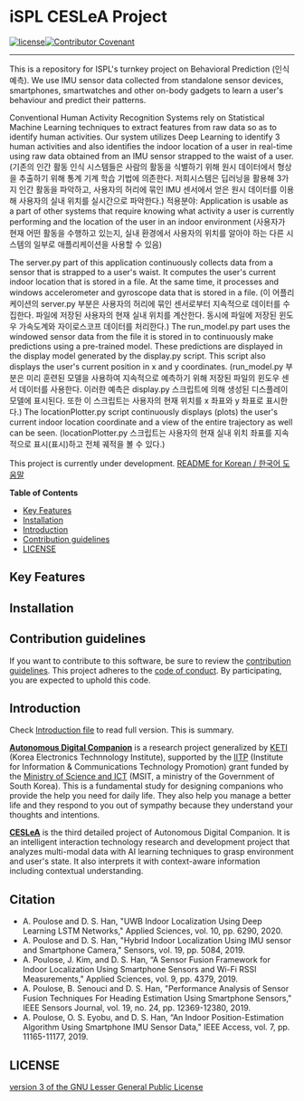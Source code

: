 # iSPL CESLeA Project
[![license]](/LICENSE)[![Contributor Covenant](https://img.shields.io/badge/Contributor%20Covenant-v2.0%20adopted-ff69b4.svg)](code_of_conduct.md)

---

<!--- Short introduction -->
This is a repository for ISPL's turnkey project on Behavioral Prediction (인식예측). We use IMU sensor data collected from standalone sensor devices, smartphones, smartwatches and other on-body gadgets to learn a user's behaviour and predict their patterns.

Conventional Human Activity Recognition Systems rely on Statistical Machine Learning techniques to extract features from raw data so as to identify human activities. Our system utilizes Deep Learning to identify 3 human activities and also identifies the indoor location of a user in real-time using raw data obtained from an IMU sensor strapped to the waist of a user.
(기존의 인간 활동 인식 시스템들은 사람의 활동을 식별하기 위해 원시 데이터에서 형상을 추출하기 위해 통계 기계 학습 기법에 의존한다. 저희시스템은 딥러닝을 활용해 3가지 인간 활동을 파악하고, 사용자의 허리에 묶인 IMU 센서에서 얻은 원시 데이터를 이용해 사용자의 실내 위치를 실시간으로 파악한다.)
적용분야: Application is usable as a part of other systems that require knowing what activity a user is currently performing and the location of the user in an indoor environment (사용자가 현재 어떤 활동을 수행하고 있는지, 실내 환경에서 사용자의 위치를 알아야 하는 다른 시스템의 일부로 애플리케이션을 사용할 수 있음)

The server.py part of this application continuously collects data from a sensor that is strapped to a user's waist. It computes the user's current indoor location that is stored in a file. At the same time, it processes and windows accelerometer and gyroscope data that is stored in a file. 
(이 어플리케이션의 server.py 부분은 사용자의 허리에 묶인 센서로부터 지속적으로 데이터를 수집한다. 파일에 저장된 사용자의 현재 실내 위치를 계산한다. 동시에 파일에 저장된 윈도우 가속도계와 자이로스코프 데이터를 처리한다.)
The run_model.py part uses the windowed sensor data from the file it is stored in to continuously make predictions using a pre-trained model. These predictions are displayed in the display model generated by the display.py script. This script also displays the user's current position in x and y coordinates.
(run_model.py 부분은 미리 훈련된 모델을 사용하여 지속적으로 예측하기 위해 저장된 파일의 윈도우 센서 데이터를 사용한다. 이러한 예측은 display.py 스크립트에 의해 생성된 디스플레이 모델에 표시된다. 또한 이 스크립트는 사용자의 현재 위치를 x 좌표와 y 좌표로 표시한다.)
The locationPlotter.py script continuously displays (plots) the user's current indoor location coordinate and a view of the entire trajectory as well can be seen.
(locationPlotter.py 스크립트는 사용자의 현재 실내 위치 좌표를 지속적으로 표시(표시)하고 전체 궤적을 볼 수 있다.)

This project is currently under development.
[README for Korean / 한국어 도움말]

**Table of Contents**

- [Key Features](#key-features)
- [Installation](#installation)
- [Introduction](#introduction)
- [Contribution guidelines](#contribution-guidelines)
- [LICENSE](#license)

## Key Features

<!---
- Super Great Feature
- Wow! awesome!
- Make sure that each features is written in one line. **Key** Features!
- '-' will make this listed.
-->

## Installation

<!---
Write the way how to use this module.
YOU MUST CHECK THIS ONCE on your additional hardware.
-->

## Contribution guidelines

If you want to contribute to this software, be sure to review the [contribution guidelines]. This project adheres to the [code of conduct]. By participating, you are expected to uphold this code.

## Introduction

Check [Introduction file] to read full version. This is summary.

<b>[Autonomous Digital Companion]</b> is a research project generalized by [KETI] (Korea Electronics Technnology Institute), supported by the [IITP] (Institute for Information & Communications Technology Promotion) grant funded by the [Ministry of Science and ICT] (MSIT, a ministry of the Government of South Korea). This is a fundamental study for designing companions who provide the help you need for daily life. They also help you manage a better life and they respond to you out of sympathy because they understand your thoughts and intentions.

<b>[CESLeA]</b> is the third detailed project of Autonomous Digital Companion. It is an intelligent interaction technology research and development project that analyzes multi-modal data with AI learning techniques to grasp environment and user's state. It also interprets it with context-aware information including contextual understanding.

<!---
Write short introduction of your module.
DONT WRITE TOO MUCH. README is manual not historical textbook.
If you wanna make some links, use [blahblah] and look below.
-->
## Citation
- A. Poulose and D. S. Han, "UWB Indoor Localization Using Deep Learning LSTM Networks," Applied Sciences, vol. 10, pp. 6290, 2020.
- A. Poulose and D. S. Han, "Hybrid Indoor Localization Using IMU sensor and Smartphone Camera," Sensors, vol. 19, pp. 5084, 2019.
- A. Poulose, J. Kim, and D. S. Han, “A Sensor Fusion Framework for Indoor Localization Using Smartphone Sensors and Wi-Fi RSSI Measurements," Applied Sciences, vol. 9, pp. 4379, 2019.
- A. Poulose, B. Senouci and D. S. Han, "Performance Analysis of Sensor Fusion Techniques For Heading Estimation Using Smartphone Sensors," IEEE Sensors Journal, vol. 19, no. 24, pp. 12369-12380, 2019.
- A. Poulose, O. S. Eyobu, and D. S. Han, “An Indoor Position-Estimation Algorithm Using Smartphone IMU Sensor Data," IEEE Access, vol. 7, pp. 11165-11177, 2019.
  
## LICENSE

[version 3 of the GNU Lesser General Public License]

<!---
Here is for making links. if you used [blahblah] above this section, Here you can make them hypertext.
You need to change the destination of each urls to your own repository.
-->
[README for Korean / 한국어 도움말]: https://github.com/rmutegeki/iSPL-CESLeA/blob/master/README_ko.md
[license]: https://img.shields.io/github/license/Katinor/CESLeA_readme_template
[contribution guidelines]: https://github.com/rmutegeki/iSPL-CESLeA/blob/master/CONTRIBUTING.md
[code of conduct]: https://github.com/rmutegeki/iSPL-CESLeA/blob/master/CODE_OF_CONDUCT.md
[Introduction file]: https://github.com/rmutegeki/iSPL-CESLeA/blob/master/INTRO.md
[Autonomous Digital Companion]: http://aicompanion.or.kr/
[KETI]: https://www.keti.re.kr/
[Ministry of Science and ICT]: https://www.msit.go.kr/
[IITP]: https://www.iitp.kr/
[CESLeA]: http://abr.knu.ac.kr/wordpress/ceslea/
[version 3 of the GNU Lesser General Public License]: https://github.com/rmutegeki/iSPL-CESLeA/blob/master/LICENSE
